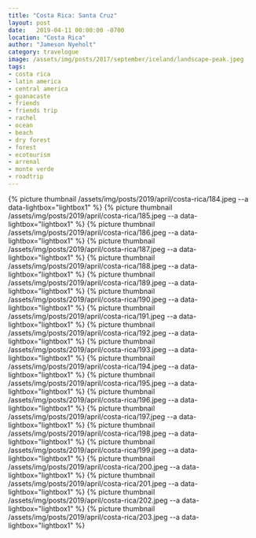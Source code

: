 ```yaml
---
title: "Costa Rica: Santa Cruz"
layout: post
date:   2019-04-11 00:00:00 -0700
location: "Costa Rica"
author: "Jameson Nyeholt"
category: travelogue
image: /assets/img/posts/2017/september/iceland/landscape-peak.jpeg
tags:
- costa rica
- latin america
- central america
- guanacaste
- friends
- friends trip
- rachel
- ocean
- beach
- dry forest
- forest
- ecotourism
- arrenal
- monte verde
- roadtrip
---
```


{% picture thumbnail /assets/img/posts/2019/april/costa-rica/184.jpeg --a data-lightbox="lightbox1" %}
{% picture thumbnail /assets/img/posts/2019/april/costa-rica/185.jpeg --a data-lightbox="lightbox1" %}
{% picture thumbnail /assets/img/posts/2019/april/costa-rica/186.jpeg --a data-lightbox="lightbox1" %}
{% picture thumbnail /assets/img/posts/2019/april/costa-rica/187.jpeg --a data-lightbox="lightbox1" %}
{% picture thumbnail /assets/img/posts/2019/april/costa-rica/188.jpeg --a data-lightbox="lightbox1" %}
{% picture thumbnail /assets/img/posts/2019/april/costa-rica/189.jpeg --a data-lightbox="lightbox1" %}
{% picture thumbnail /assets/img/posts/2019/april/costa-rica/190.jpeg --a data-lightbox="lightbox1" %}
{% picture thumbnail /assets/img/posts/2019/april/costa-rica/191.jpeg --a data-lightbox="lightbox1" %}
{% picture thumbnail /assets/img/posts/2019/april/costa-rica/192.jpeg --a data-lightbox="lightbox1" %}
{% picture thumbnail /assets/img/posts/2019/april/costa-rica/193.jpeg --a data-lightbox="lightbox1" %}
{% picture thumbnail /assets/img/posts/2019/april/costa-rica/194.jpeg --a data-lightbox="lightbox1" %}
{% picture thumbnail /assets/img/posts/2019/april/costa-rica/195.jpeg --a data-lightbox="lightbox1" %}
{% picture thumbnail /assets/img/posts/2019/april/costa-rica/196.jpeg --a data-lightbox="lightbox1" %}
{% picture thumbnail /assets/img/posts/2019/april/costa-rica/197.jpeg --a data-lightbox="lightbox1" %}
{% picture thumbnail /assets/img/posts/2019/april/costa-rica/198.jpeg --a data-lightbox="lightbox1" %}
{% picture thumbnail /assets/img/posts/2019/april/costa-rica/199.jpeg --a data-lightbox="lightbox1" %}
{% picture thumbnail /assets/img/posts/2019/april/costa-rica/200.jpeg --a data-lightbox="lightbox1" %}
{% picture thumbnail /assets/img/posts/2019/april/costa-rica/201.jpeg --a data-lightbox="lightbox1" %}
{% picture thumbnail /assets/img/posts/2019/april/costa-rica/202.jpeg --a data-lightbox="lightbox1" %}
{% picture thumbnail /assets/img/posts/2019/april/costa-rica/203.jpeg --a data-lightbox="lightbox1" %}